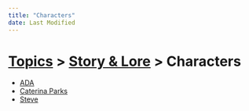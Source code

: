 ```yaml
---
title: "Characters"
date: Last Modified
---
```

# [Topics](../../topics.md) > [Story & Lore](../../topics/story-and-lore.md) > Characters
* [ADA](../../topics/story-and-lore/characters/ada.md)
* [Caterina Parks](../../topics/story-and-lore/characters/caterina-parks.md)
* [Steve](../../topics/story-and-lore/characters/steve.md)
